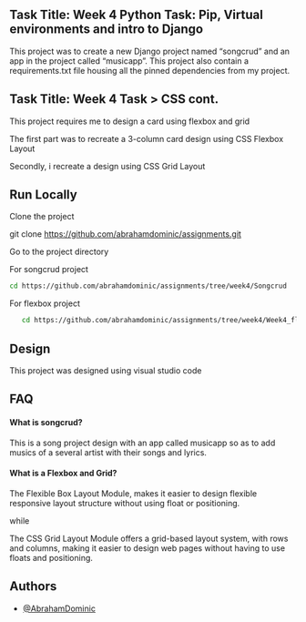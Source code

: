 
## Task Title: Week 4 Python Task: Pip, Virtual environments and intro to Django
This project was to create a new Django project named “songcrud” and an app in the project called “musicapp”. 
This project also contain a requirements.txt file housing all the pinned dependencies from my project.


## Task Title: Week 4 Task > CSS cont.
This project requires me to design a card using flexbox and grid

The first part was to recreate a 3-column card design using CSS Flexbox  Layout
 
Secondly, i recreate a design using CSS Grid Layout  

## Run Locally

Clone the project

  git clone https://github.com/abrahamdominic/assignments.git


Go to the project directory

For songcrud project
```bash
cd https://github.com/abrahamdominic/assignments/tree/week4/Songcrud
```

For flexbox project
```bash
   cd https://github.com/abrahamdominic/assignments/tree/week4/Week4_flexbox
```

## Design

This project was designed using visual studio code



## FAQ

#### What is songcrud?

This is a song project design with an app called musicapp
so as to add musics of a several artist with their songs and 
lyrics.

#### What is a Flexbox and Grid?

The Flexible Box Layout Module, makes it easier to design flexible responsive 
layout structure without using float or positioning.

while

The CSS Grid Layout Module offers a grid-based layout system, with rows and 
columns, making it easier to design web pages without having to use floats and positioning.

## Authors

- [@AbrahamDominic](https://www.github.com/abrahamdominic)

